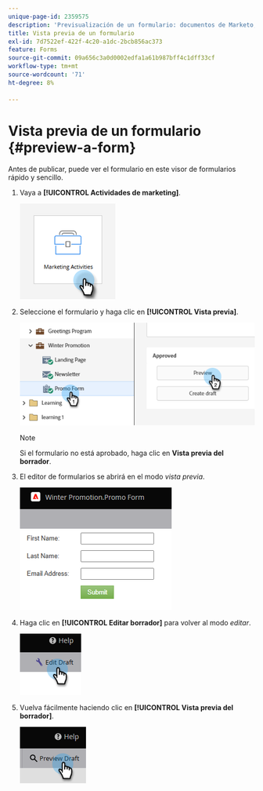 ```yaml
---
unique-page-id: 2359575
description: 'Previsualización de un formulario: documentos de Marketo, documentación del producto'
title: Vista previa de un formulario
exl-id: 7d7522ef-422f-4c20-a1dc-2bcb856ac373
feature: Forms
source-git-commit: 09a656c3a0d0002edfa1a61b987bff4c1dff33cf
workflow-type: tm+mt
source-wordcount: '71'
ht-degree: 8%

---
```


# Vista previa de un formulario {#preview-a-form}

Antes de publicar, puede ver el formulario en este visor de formularios rápido y sencillo.

1. Vaya a **[!UICONTROL Actividades de marketing]**.

   ![](assets/preview-a-form-1.png)

1. Seleccione el formulario y haga clic en **[!UICONTROL Vista previa]**.

   ![](assets/preview-a-form-2.png)

   >[!NOTE]
   >
   >Si el formulario no está aprobado, haga clic en **Vista previa del borrador**.

1. El editor de formularios se abrirá en el modo _vista previa_.

   ![](assets/preview-a-form-3.png)

1. Haga clic en **[!UICONTROL Editar borrador]** para volver al modo _editar_.

   ![](assets/preview-a-form-4.png)

1. Vuelva fácilmente haciendo clic en **[!UICONTROL Vista previa del borrador]**.

   ![](assets/preview-a-form-5.png)
